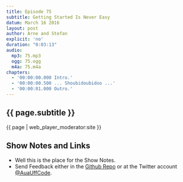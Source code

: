 ```yaml
---
title: Episode 75
subtitle: Getting Started Is Never Easy
datum: March 16 2016
layout: post
author: Arne and Stefan
explicit: 'no'
duration: "0:03:13"
audio:
  mp3: 75.mp3
  ogg: 75.ogg
  m4a: 75.m4a
chapters:
  - '00:00:00.000 Intro.'
  - '00:00:00.500 ... Shoubidoubidoo ...'
  - '00:00:01.000 Outro.'
---
```


## {{ page.subtitle }}

{{ page | web_player_moderator:site }}

## Show Notes and Links

  * Well this is the place for the Show Notes.
  * Send Feedback either in the [Github Repo](https://github.com/haslinger/jekyll-octopod) or at the Twitter account [@AuaUffCode](http://twitter.com/@AuaUffCode).
